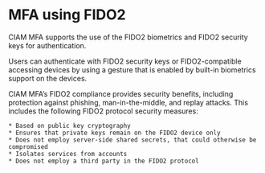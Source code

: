 # MFA using FIDO2

CIAM MFA supports the use of the FIDO2 biometrics and FIDO2 security keys for authentication.

Users can authenticate with FIDO2 security keys or FIDO2-compatible accessing devices by using a gesture that is enabled by built-in biometrics support on the devices.

CIAM MFA’s FIDO2 compliance provides security benefits, including protection against phishing, man-in-the-middle, and replay attacks. This includes the following FIDO2 protocol security measures:

	* Based on public key cryptography
	* Ensures that private keys remain on the FIDO2 device only
	* Does not employ server-side shared secrets, that could otherwise be compromised
	* Isolates services from accounts
    * Does not employ a third party in the FIDO2 protocol